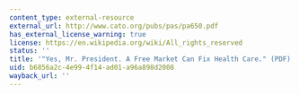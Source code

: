 ```yaml
---
content_type: external-resource
external_url: http://www.cato.org/pubs/pas/pa650.pdf
has_external_license_warning: true
license: https://en.wikipedia.org/wiki/All_rights_reserved
status: ''
title: '"Yes, Mr. President. A Free Market Can Fix Health Care." (PDF)'
uid: b6856a2c-4e99-4f14-ad01-a96a898d2008
wayback_url: ''
---
```

